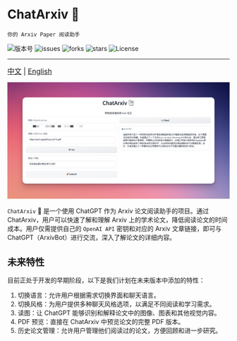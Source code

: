 # ChatArxiv 📑
`你的 Arxiv Paper 阅读助手`

![版本号](https://img.shields.io/badge/Version-Beta--0.0.1-blue)
![issues](https://img.shields.io/github/issues/ZiYang-xie/ChatArxiv?style=plastic)
![forks](https://img.shields.io/github/forks/ZiYang-xie/ChatArxiv)
![stars](https://img.shields.io/github/stars/ZiYang-xie/ChatArxiv)
![License](https://img.shields.io/github/license/ZiYang-xie/ChatArxiv)

---

<div style="font-size: 1rem;">
  <a href="./README.md">中文</a> |
  <a href="./README-en.md">English</a>   
</div>

![](./assets/pic.png)


`ChatArxiv` 📑 是一个使用 ChatGPT 作为 Arxiv 论文阅读助手的项目。通过 ChatArxiv，用户可以快速了解和理解 Arxiv 上的学术论文，降低阅读论文的时间成本。用户仅需提供自己的 `OpenAI API` 密钥和对应的 Arxiv 文章链接，即可与 ChatGPT（ArxivBot）进行交流，深入了解论文的详细内容。

## 未来特性

目前正处于开发的早期阶段，以下是我们计划在未来版本中添加的特性：

1. 切换语言：允许用户根据需求切换界面和聊天语言。
2. 切换风格：为用户提供多种聊天风格选项，以满足不同阅读和学习需求。
3. 读图：让 ChatGPT 能够识别和解释论文中的图像、图表和其他视觉内容。
4. PDF 预览：直接在 ChatArxiv 中预览论文的完整 PDF 版本。
5. 历史论文管理：允许用户管理他们阅读过的论文，方便回顾和进一步研究。